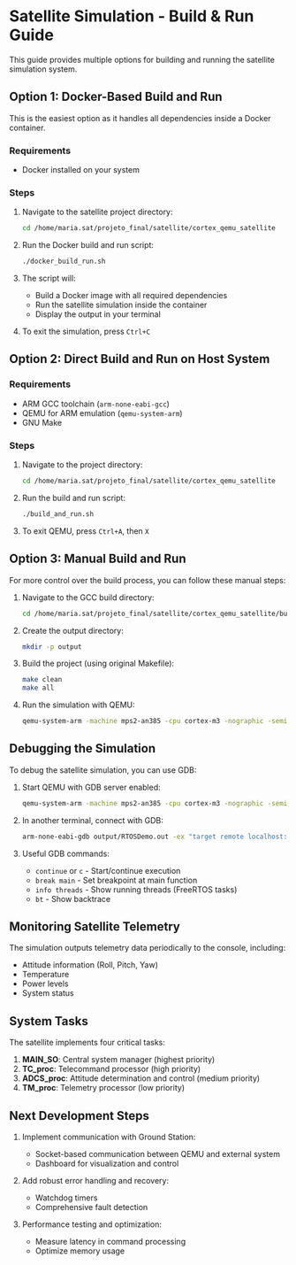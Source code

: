 # Satellite Simulation - Build & Run Guide

This guide provides multiple options for building and running the satellite simulation system.

## Option 1: Docker-Based Build and Run

This is the easiest option as it handles all dependencies inside a Docker container.

### Requirements
- Docker installed on your system

### Steps
1. Navigate to the satellite project directory:
   ```bash
   cd /home/maria.sat/projeto_final/satellite/cortex_qemu_satellite
   ```

2. Run the Docker build and run script:
   ```bash
   ./docker_build_run.sh
   ```

3. The script will:
   - Build a Docker image with all required dependencies
   - Run the satellite simulation inside the container
   - Display the output in your terminal

4. To exit the simulation, press `Ctrl+C`

## Option 2: Direct Build and Run on Host System

### Requirements
- ARM GCC toolchain (`arm-none-eabi-gcc`)
- QEMU for ARM emulation (`qemu-system-arm`)
- GNU Make

### Steps
1. Navigate to the project directory:
   ```bash
   cd /home/maria.sat/projeto_final/satellite/cortex_qemu_satellite
   ```

2. Run the build and run script:
   ```bash
   ./build_and_run.sh
   ```

3. To exit QEMU, press `Ctrl+A`, then `X`

## Option 3: Manual Build and Run

For more control over the build process, you can follow these manual steps:

1. Navigate to the GCC build directory:
   ```bash
   cd /home/maria.sat/projeto_final/satellite/cortex_qemu_satellite/build/gcc
   ```

2. Create the output directory:
   ```bash
   mkdir -p output
   ```

3. Build the project (using original Makefile):
   ```bash
   make clean
   make all
   ```

4. Run the simulation with QEMU:
   ```bash
   qemu-system-arm -machine mps2-an385 -cpu cortex-m3 -nographic -semihosting -kernel output/RTOSDemo.out
   ```

## Debugging the Simulation

To debug the satellite simulation, you can use GDB:

1. Start QEMU with GDB server enabled:
   ```bash
   qemu-system-arm -machine mps2-an385 -cpu cortex-m3 -nographic -semihosting -kernel output/RTOSDemo.out -gdb tcp::1234 -S
   ```

2. In another terminal, connect with GDB:
   ```bash
   arm-none-eabi-gdb output/RTOSDemo.out -ex "target remote localhost:1234"
   ```

3. Useful GDB commands:
   - `continue` or `c` - Start/continue execution
   - `break main` - Set breakpoint at main function
   - `info threads` - Show running threads (FreeRTOS tasks)
   - `bt` - Show backtrace

## Monitoring Satellite Telemetry

The simulation outputs telemetry data periodically to the console, including:
- Attitude information (Roll, Pitch, Yaw)
- Temperature
- Power levels
- System status

## System Tasks

The satellite implements four critical tasks:
1. **MAIN_SO**: Central system manager (highest priority)
2. **TC_proc**: Telecommand processor (high priority)
3. **ADCS_proc**: Attitude determination and control (medium priority)
4. **TM_proc**: Telemetry processor (low priority)

## Next Development Steps

1. Implement communication with Ground Station:
   - Socket-based communication between QEMU and external system
   - Dashboard for visualization and control

2. Add robust error handling and recovery:
   - Watchdog timers
   - Comprehensive fault detection

3. Performance testing and optimization:
   - Measure latency in command processing
   - Optimize memory usage
